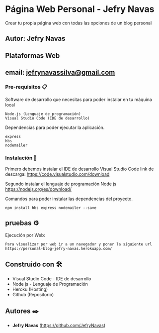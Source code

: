 # Página Web Personal - Jefry Navas

Crear tu propia página web con todas las opciones de un blog personal

## Autor: Jefry Navas
## Plataformas Web
## email: jefrynavassilva@gmail.com

### Pre-requisitos 📋

Software de desarrollo que necesitas para poder instalar en tu máquina local
```
Node.js (Lenguaje de programación)
Visual Studio Code (IDE de desarrollo)
```
Dependencias para poder ejecutar la aplicación.
```
express 
hbs 
nodemailer
```

### Instalación 🔧

Primero debemos instalar el IDE de desarrollo Visual Studio Code
link de descarga: https://code.visualstudio.com/download

Segundo instalar el lenguaje de programación Node js
https://nodejs.org/es/download/

Comandos para poder instalar las dependencias del proyecto.
```
npm install hbs express nodemailer --save
```


## pruebas ⚙️

Ejecución por Web:
```
Para visualizar por web ir a un navegador y poner la siguiente url
https://personal-blog-jefry-navas.herokuapp.com/
```

## Construido con 🛠️

- Visual Studio Code - IDE de desarrollo
- Node js - Lenguaje de Programación
- Heroku (Hosting)
- Github (Repositorio)

## Autores ✒️

* **Jefry Navas** (https://github.com/JefryNavas)




